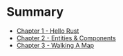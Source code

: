 # Summary

- [Chapter 1 - Hello Rust](./chapter_1.md)
- [Chapter 2 - Entities & Components](./chapter_2.md)
- [Chapter 3 - Walking A Map](./chapter_3.md)

